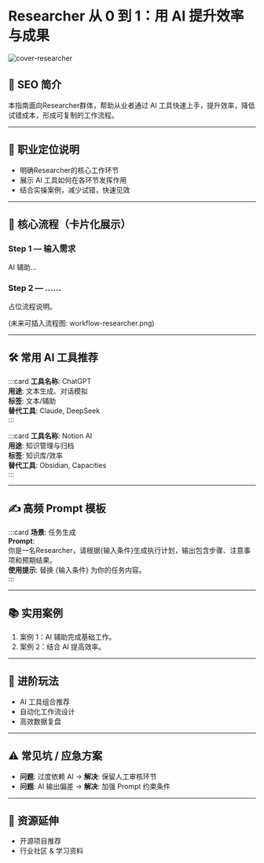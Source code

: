 # Researcher 从 0 到 1：用 AI 提升效率与成果

![cover-researcher](assets/cover-researcher.png)

## 📌 SEO 简介
本指南面向Researcher群体，帮助从业者通过 AI 工具快速上手，提升效率，降低试错成本，形成可复制的工作流程。

---

## 🎯 职业定位说明
- 明确Researcher的核心工作环节  
- 展示 AI 工具如何在各环节发挥作用  
- 结合实操案例，减少试错，快速见效  

---

## 🔄 核心流程（卡片化展示）
### Step 1 — 输入需求  
AI 辅助…

### Step 2 — ……  
占位流程说明。

(未来可插入流程图: workflow-researcher.png)

---

## 🛠️ 常用 AI 工具推荐
:::card
**工具名称**: ChatGPT  
**用途**: 文本生成、对话模拟  
**标签**: 文本/辅助  
**替代工具**: Claude, DeepSeek  
:::

:::card
**工具名称**: Notion AI  
**用途**: 知识管理与归档  
**标签**: 知识库/效率  
**替代工具**: Obsidian, Capacities  
:::

---

## ✍️ 高频 Prompt 模板
:::card
**场景**: 任务生成  
**Prompt**:  
你是一名Researcher，请根据{输入条件}生成执行计划，输出包含步骤、注意事项和预期结果。  
**使用提示**: 替换 {输入条件} 为你的任务内容。  
:::

---

## 📚 实用案例
1. 案例 1：AI 辅助完成基础工作。  
2. 案例 2：结合 AI 提高效率。  

---

## 🚀 进阶玩法
- AI 工具组合推荐  
- 自动化工作流设计  
- 高效数据复盘  

---

## ⚠️ 常见坑 / 应急方案
- **问题**: 过度依赖 AI → **解决**: 保留人工审核环节  
- **问题**: AI 输出偏差 → **解决**: 加强 Prompt 约束条件  

---

## 🔗 资源延伸
- 开源项目推荐  
- 行业社区 & 学习资料  
